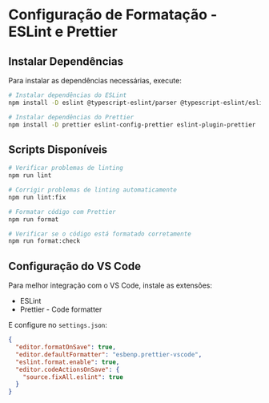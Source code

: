 # Configuração de Formatação - ESLint e Prettier

## Instalar Dependências

Para instalar as dependências necessárias, execute:

```bash
# Instalar dependências do ESLint
npm install -D eslint @typescript-eslint/parser @typescript-eslint/eslint-plugin

# Instalar dependências do Prettier
npm install -D prettier eslint-config-prettier eslint-plugin-prettier
```

## Scripts Disponíveis

```bash
# Verificar problemas de linting
npm run lint

# Corrigir problemas de linting automaticamente
npm run lint:fix

# Formatar código com Prettier
npm run format

# Verificar se o código está formatado corretamente
npm run format:check
```

## Configuração do VS Code

Para melhor integração com o VS Code, instale as extensões:

- ESLint
- Prettier - Code formatter

E configure no `settings.json`:

```json
{
  "editor.formatOnSave": true,
  "editor.defaultFormatter": "esbenp.prettier-vscode",
  "eslint.format.enable": true,
  "editor.codeActionsOnSave": {
    "source.fixAll.eslint": true
  }
}
```
